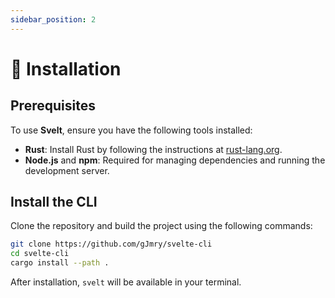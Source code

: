 ```yaml
---
sidebar_position: 2
---
```


# 🚀 Installation

## Prerequisites

To use **Svelt**, ensure you have the following tools installed:

- **Rust**: Install Rust by following the instructions at [rust-lang.org](https://www.rust-lang.org/).
- **Node.js** and **npm**: Required for managing dependencies and running the development server.

## Install the CLI

Clone the repository and build the project using the following commands:

```bash
git clone https://github.com/gJmry/svelte-cli
cd svelte-cli
cargo install --path .
```

After installation, `svelt` will be available in your terminal.
